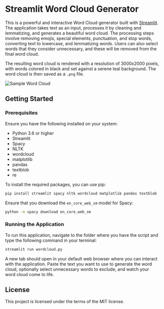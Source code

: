 # Streamlit Word Cloud Generator

This is a powerful and interactive Word Cloud generator built with [Streamlit](https://streamlit.io/). The application takes text as an input, processes it by cleaning and lemmatizing, and generates a beautiful word cloud. The processing steps involve removing emojis, special elements, punctuation, and stop words, converting text to lowercase, and lemmatizing words. Users can also select words that they consider unnecessary, and these will be removed from the final word cloud. 

The resulting word cloud is rendered with a resolution of 3000x2000 pixels, with words colored in black and set against a serene teal background. The word cloud is then saved as a `.png` file.

![Sample Word Cloud](sample_wordcloud.png)

## Getting Started

### Prerequisites

Ensure you have the following installed on your system:

- Python 3.6 or higher
- Streamlit
- Spacy
- NLTK
- wordcloud
- matplotlib
- pandas
- textblob
- re

To install the required packages, you can use pip:

```sh
pip install streamlit spacy nltk wordcloud matplotlib pandas textblob
```

Ensure that you download the `en_core_web_sm` model for Spacy:

```sh
python -m spacy download en_core_web_sm
```

### Running the Application

To run this application, navigate to the folder where you have the script and type the following command in your terminal:

```sh
streamlit run wordcloud.py
```

A new tab should open in your default web browser where you can interact with the application. Paste the text you want to use to generate the word cloud, optionally select unnecessary words to exclude, and watch your word cloud come to life.

## License

This project is licensed under the terms of the MIT license.
